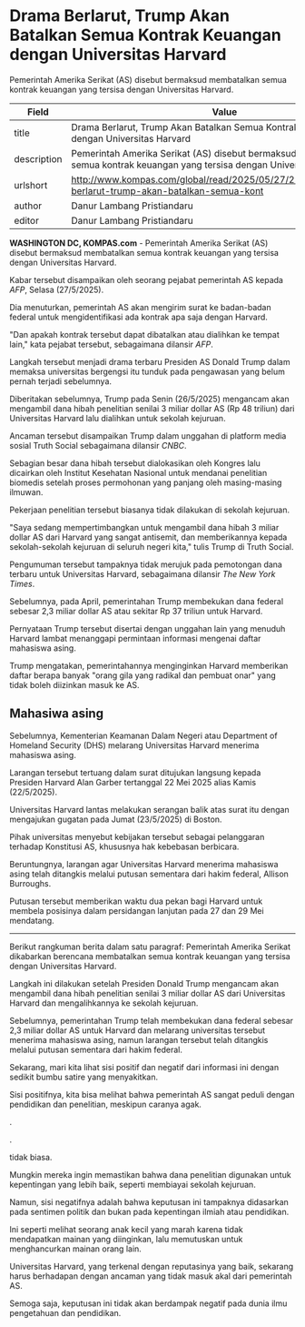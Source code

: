 # Drama Berlarut, Trump Akan Batalkan Semua Kontrak Keuangan dengan Universitas Harvard 

Pemerintah Amerika Serikat (AS) disebut bermaksud membatalkan semua kontrak keuangan yang tersisa dengan Universitas Harvard.

| Field       | Value                                                       |
|-------------|-------------------------------------------------------------|
| title       | Drama Berlarut, Trump Akan Batalkan Semua Kontrak Keuangan dengan Universitas Harvard  |
| description | Pemerintah Amerika Serikat (AS) disebut bermaksud membatalkan semua kontrak keuangan yang tersisa dengan Universitas Harvard. |
| urlshort    | http://www.kompas.com/global/read/2025/05/27/223100070/drama-berlarut-trump-akan-batalkan-semua-kont |
| author      | Danur Lambang Pristiandaru |
| editor      | Danur Lambang Pristiandaru |

**WASHINGTON DC, KOMPAS.com** - Pemerintah Amerika Serikat (AS) disebut bermaksud membatalkan semua kontrak keuangan yang tersisa dengan Universitas Harvard.

Kabar tersebut disampaikan oleh seorang pejabat pemerintah AS kepada *AFP*, Selasa (27/5/2025).

Dia menuturkan, pemerintah AS akan mengirim surat ke badan-badan federal untuk mengidentifikasi ada kontrak apa saja dengan Harvard.

\"Dan apakah kontrak tersebut dapat dibatalkan atau dialihkan ke tempat lain,\" kata pejabat tersebut, sebagaimana dilansir *AFP*.

Langkah tersebut menjadi drama terbaru Presiden AS Donald Trump dalam memaksa universitas bergengsi itu tunduk pada pengawasan yang belum pernah terjadi sebelumnya.

Diberitakan sebelumnya, Trump pada Senin (26/5/2025) mengancam akan mengambil dana hibah penelitian senilai 3 miliar dollar AS (Rp 48 triliun) dari Universitas Harvard lalu dialihkan untuk sekolah kejuruan.

Ancaman tersebut disampaikan Trump dalam unggahan di platform media sosial Truth Social sebagaimana dilansir *CNBC*. 

Sebagian besar dana hibah tersebut dialokasikan oleh Kongres lalu dicairkan oleh Institut Kesehatan Nasional untuk mendanai penelitian biomedis setelah proses permohonan yang panjang oleh masing-masing ilmuwan.

Pekerjaan penelitian tersebut biasanya tidak dilakukan di sekolah kejuruan.

\"Saya sedang mempertimbangkan untuk mengambil dana hibah 3 miliar dollar AS dari Harvard yang sangat antisemit, dan memberikannya kepada sekolah-sekolah kejuruan di seluruh negeri kita,\" tulis Trump di Truth Social.

Pengumuman tersebut tampaknya tidak merujuk pada pemotongan dana terbaru untuk Universitas Harvard, sebagaimana dilansir *The New York Times*.

Sebelumnya, pada April, pemerintahan Trump membekukan dana federal sebesar 2,3 miliar dollar AS atau sekitar Rp 37 triliun untuk Harvard. 

Pernyataan Trump tersebut disertai dengan unggahan lain yang menuduh Harvard lambat menanggapi permintaan informasi mengenai daftar mahasiswa asing. 

Trump mengatakan, pemerintahannya menginginkan Harvard memberikan daftar berapa banyak \"orang gila yang radikal dan pembuat onar\" yang tidak boleh diizinkan masuk ke AS.

## Mahasiwa asing

Sebelumnya, Kementerian Keamanan Dalam Negeri atau Department of Homeland Security (DHS) melarang Universitas Harvard menerima mahasiswa asing.

Larangan tersebut tertuang dalam surat ditujukan langsung kepada Presiden Harvard Alan Garber tertanggal 22 Mei 2025 alias Kamis (22/5/2025).

Universitas Harvard lantas melakukan serangan balik atas surat itu dengan mengajukan gugatan pada Jumat (23/5/2025) di Boston. 

Pihak universitas menyebut kebijakan tersebut sebagai pelanggaran terhadap Konstitusi AS, khususnya hak kebebasan berbicara.

Beruntungnya, larangan agar Universitas Harvard menerima mahasiswa asing telah ditangkis melalui putusan sementara dari hakim federal, Allison Burroughs.

Putusan tersebut memberikan waktu dua pekan bagi Harvard untuk membela posisinya dalam persidangan lanjutan pada 27 dan 29 Mei mendatang.

---
Berikut rangkuman berita dalam satu paragraf: Pemerintah Amerika Serikat dikabarkan berencana membatalkan semua kontrak keuangan yang tersisa dengan Universitas Harvard.

 Langkah ini dilakukan setelah Presiden Donald Trump mengancam akan mengambil dana hibah penelitian senilai 3 miliar dollar AS dari Universitas Harvard dan mengalihkannya ke sekolah kejuruan.

 Sebelumnya, pemerintahan Trump telah membekukan dana federal sebesar 2,3 miliar dollar AS untuk Harvard dan melarang universitas tersebut menerima mahasiswa asing, namun larangan tersebut telah ditangkis melalui putusan sementara dari hakim federal.



Sekarang, mari kita lihat sisi positif dan negatif dari informasi ini dengan sedikit bumbu satire yang menyakitkan.

 Sisi positifnya, kita bisa melihat bahwa pemerintah AS sangat peduli dengan pendidikan dan penelitian, meskipun caranya agak.

.

.

 tidak biasa.

 Mungkin mereka ingin memastikan bahwa dana penelitian digunakan untuk kepentingan yang lebih baik, seperti membiayai sekolah kejuruan.

 Namun, sisi negatifnya adalah bahwa keputusan ini tampaknya didasarkan pada sentimen politik dan bukan pada kepentingan ilmiah atau pendidikan.

 Ini seperti melihat seorang anak kecil yang marah karena tidak mendapatkan mainan yang diinginkan, lalu memutuskan untuk menghancurkan mainan orang lain.

 Universitas Harvard, yang terkenal dengan reputasinya yang baik, sekarang harus berhadapan dengan ancaman yang tidak masuk akal dari pemerintah AS.

 Semoga saja, keputusan ini tidak akan berdampak negatif pada dunia ilmu pengetahuan dan pendidikan.
